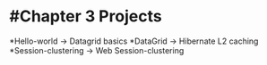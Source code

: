 #Chapter 3
 Projects
 =============================
 *Hello-world -> Datagrid basics
 *DataGrid -> Hibernate L2 caching 
 *Session-clustering -> Web Session-clustering
